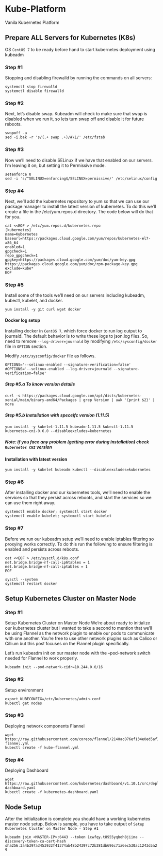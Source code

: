 # Kube-Platform
Vanila Kubernetes Platform

## Prepare ALL Servers for Kubernetes (K8s)
OS ```CentOS 7``` to be ready before hand to start kubernetes deployment using kubeadm


### Step #1
Stopping and disabling firewalld by running the commands on all servers:
```
systemctl stop firewalld
systemctl disable firewalld
```

### Step #2
Next, let’s disable swap. Kubeadm will check to make sure that swap is disabled when we run it, 
so lets turn swap off and disable it for future reboots.

```
swapoff -a
sed -i.bak -r 's/(.+ swap .+)/#\1/' /etc/fstab
```

### Step #3
Now we’ll need to disable SELinux if we have that enabled on our servers. I’m leaving it on, but setting it to Permissive mode.

```
setenforce 0
sed -i 's/^SELINUX=enforcing$/SELINUX=permissive/' /etc/selinux/config
```

### Step #4
Next, we’ll add the kubernetes repository to yum so that we can use our package manager to install the latest version of kubernetes. 
To do this we’ll create a file in the /etc/yum.repos.d directory. The code below will do that for you.

```
cat <<EOF > /etc/yum.repos.d/kubernetes.repo
[kubernetes]
name=Kubernetes
baseurl=https://packages.cloud.google.com/yum/repos/kubernetes-el7-x86_64
enabled=1
gpgcheck=1
repo_gpgcheck=1
gpgkey=https://packages.cloud.google.com/yum/doc/yum-key.gpg https://packages.cloud.google.com/yum/doc/rpm-package-key.gpg
exclude=kube*
EOF
```
###  Step #5
Install some of the tools we’ll need on our servers including kubeadm, kubectl, kubelet, and docker.

```yum install -y git curl wget docker```

#### Docker log setup
Installing docker in ```CentOS 7```, which force docker to run log output to journald. The default behavior is to write these logs to json.log files. So, need to remove ```--log-driver=journald``` by modifying ```/etc/sysconfig/docker``` file in ```OPTION``` section.

Modify ```/etc/sysconfig/docker``` file as follows.

```
OPTIONS='--selinux-enabled --signature-verification=false'
#OPTIONS='--selinux-enabled --log-driver=journald --signature-verification=false'
```

##### Step #5.a To know version details

```curl -s https://packages.cloud.google.com/apt/dists/kubernetes-xenial/main/binary-amd64/Packages | grep Version | awk '{print $2}' | more```

##### Step #5.b Installation with speceifc version (1.11.5)
```yum install -y kubelet-1.11.5 kubeadm-1.11.5 kubectl-1.11.5 kubernetes-cni-0.6.0 --disableexcludes=kubernetes```

##### Note: If you face any problem (getting error during installation) check ```Kubernetes CNI``` version

#### Installation with latest version
```yum install -y kubelet kubeadm kubectl --disableexcludes=kubernetes```

### Step #6
After installing docker and our kubernetes tools, we’ll need to enable the services so that they persist across reboots, 
and start the services so we can use them right away.

```
systemctl enable docker; systemctl start docker
systemctl enable kubelet; systemctl start kubelet
```

### Step #7
Before we run our kubeadm setup we’ll need to enable iptables filtering so proxying works correctly. 
To do this run the following to ensure filtering is enabled and persists across reboots.

```
cat <<EOF > /etc/sysctl.d/k8s.conf
net.bridge.bridge-nf-call-ip6tables = 1
net.bridge.bridge-nf-call-iptables = 1
EOF

sysctl --system
systemctl restart docker
```

## Setup Kubernetes Cluster on Master Node

### Step #1
Setup Kubernetes Cluster on Master Node
We’re about ready to initialize our kubernetes cluster but I wanted to take a second to mention that we’ll be using Flannel as the network plugin to enable our pods to communicate with one another. You’re free to use other network plugins such as Calico or Cillium but this post focuses on the Flannel plugin specifically.

Let’s run kubeadm init on our master node with the –pod-network switch needed for Flannel to work properly.

```kubeadm init --pod-network-cidr=10.244.0.0/16```

### Step #2
Setup environment

```
export KUBECONFIG=/etc/kubernetes/admin.conf
kubectl get nodes
```
### Step #3
Deploying network components Flannel

```
wget https://raw.githubusercontent.com/coreos/flannel/2140ac876ef134e0ed5af15c65e414cf26827915/Documentation/kube-flannel.yml
kubectl create -f kube-flannel.yml
```

### Step #4
Deploying Dashboard

```
wget https://raw.githubusercontent.com/kubernetes/dashboard/v1.10.1/src/deploy/recommended/kubernetes-dashboard.yaml
kubectl create -f kubernetes-dashboard.yaml
```

## Node Setup

After the initialization is complete you should have a working kubernetes master node setup. 
Below is sample, you have to take output of ```Setup Kubernetes Cluster on Master Node - Step #1```

```kubeadm join <MASTER-IP>:6443 --token 1cwfqy.t8955yqboh8jiina --discovery-token-ca-cert-hash sha256:3a4b397a3453932f41374ab48b24397c72b281db696c71a6ec530ac1243d5a29```
